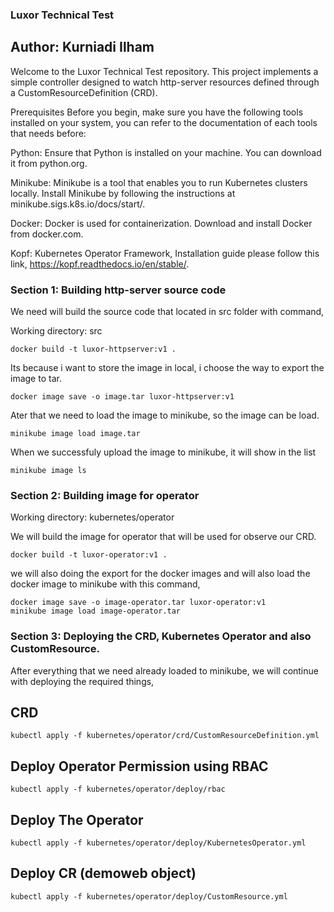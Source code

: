### Luxor Technical Test

## Author: Kurniadi Ilham

Welcome to the Luxor Technical Test repository. This project implements a simple controller designed to watch http-server resources defined through a CustomResourceDefinition (CRD).

Prerequisites
Before you begin, make sure you have the following tools installed on your system, you can refer to the documentation of each tools that needs before:

Python: Ensure that Python is installed on your machine. You can download it from python.org.

Minikube: Minikube is a tool that enables you to run Kubernetes clusters locally. Install Minikube by following the instructions at minikube.sigs.k8s.io/docs/start/.

Docker: Docker is used for containerization. Download and install Docker from docker.com.

Kopf: Kubernetes Operator Framework, Installation guide please follow this link, https://kopf.readthedocs.io/en/stable/.


### Section 1: Building http-server source code

We need will build the source code that located in src folder with command,

Working directory: src

```console 
docker build -t luxor-httpserver:v1 .
```

Its because i want to store the image in local, i choose the way to export the image to tar.

```console 
docker image save -o image.tar luxor-httpserver:v1
```


Ater that we need to load the image to minikube, so the image can be load.

```console 
minikube image load image.tar
```

When we successfuly upload the image to minikube, it will show in the list

```console 
minikube image ls
```

### Section 2: Building image for operator 

Working directory: kubernetes/operator

We will build the image for operator that will be used for observe our CRD.

```console 
docker build -t luxor-operator:v1 .
```
we will also doing the export for the docker images and will also load the docker image to minikube with this command,

```console 
docker image save -o image-operator.tar luxor-operator:v1
minikube image load image-operator.tar
```

### Section 3: Deploying the CRD, Kubernetes Operator and also CustomResource.

After everything that we need already loaded to minikube, we will continue with deploying the required things,

## CRD

```console 
kubectl apply -f kubernetes/operator/crd/CustomResourceDefinition.yml
```

## Deploy Operator Permission using RBAC

```console 
kubectl apply -f kubernetes/operator/deploy/rbac
```

## Deploy The Operator

```console 
kubectl apply -f kubernetes/operator/deploy/KubernetesOperator.yml
```

## Deploy CR (demoweb object)

```console 
kubectl apply -f kubernetes/operator/deploy/CustomResource.yml
```